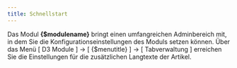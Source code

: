 ```yaml
---
title: Schnellstart
---
```


Das Modul **{$modulename}** bringt einen umfangreichen Adminbereich mit, in dem Sie die Konfigurationseinstellungen des Moduls setzen können. Über das Menü [ D3 Module ] -> [ {$menutitle} ] -> [ Tabverwaltung ] erreichen Sie die Einstellungen für die zusätzlichen Langtexte der Artikel.
